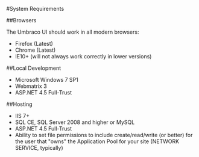 #System Requirements

##Browsers

The Umbraco UI should work in all modern browsers:
* Firefox (Latest)
* Chrome (Latest)
* IE10+ (will not always work correctly in lower versions)

##Local Development
* Microsoft Windows 7 SP1
* Webmatrix 3
* ASP.NET 4.5 Full-Trust

##Hosting
* IIS 7+
* SQL CE, SQL Server 2008 and higher or MySQL
* ASP.NET 4.5 Full-Trust
* Ability to set file permissions to include create/read/write (or better) for the user that "owns" the Application Pool for your site (NETWORK SERVICE, typically)
